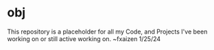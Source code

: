 # obj


This repository is a placeholder for all my Code, and Projects I've been working on or still active working on.
~fxaizen 1/25/24
